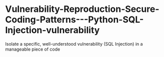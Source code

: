 # Vulnerability-Reproduction-Secure-Coding-Patterns---Python-SQL-Injection-vulnerability
Isolate a specific, well-understood vulnerability (SQL Injection) in a manageable piece of code
